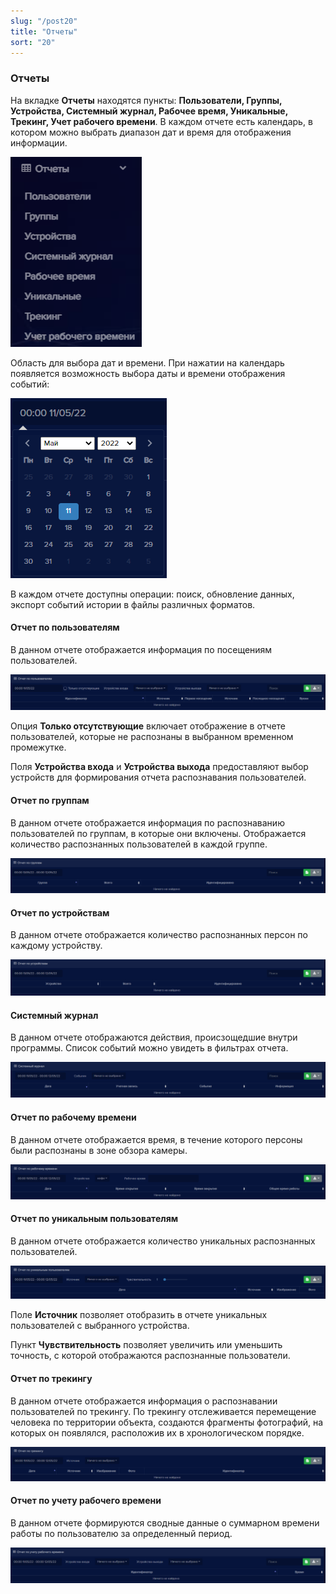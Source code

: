 ```yaml
---
slug: "/post20"
title: "Отчеты"
sort: "20"
---
```

### Отчеты

На вкладке **Отчеты** находятся пункты: **Пользователи, Группы, Устройства, Системный журнал, Рабочее время, Уникальные, Трекинг, Учет рабочего времени**. В каждом отчете есть календарь, в котором можно выбрать диапазон дат и время для отображения информации.

![](images/Отчеты.png)

Область для выбора дат и времени. При нажатии на календарь появляется возможность выбора даты и времени отображения событий:

![](images/Календарь.png)

В каждом отчете доступны операции: поиск, обновление данных, экспорт событий истории в файлы различных форматов. 

#### Отчет по пользователям

В данном отчете отображается информация по посещениям пользователей.

![](images/Отчет_по_польз.png)

Опция **Только отсутствующие** включает отображение в отчете пользователей, которые не распознаны в выбранном временном промежутке.

Поля **Устройства входа**  и **Устройства выхода** предоставляют выбор устройств для формирования отчета распознавания пользователей.

#### Отчет по группам

В данном отчете отображается информация по распознаванию пользователей по группам, в которые они включены. Отображается количество распознанных пользователей в каждой группе.

![](images/Группы.png)

#### Отчет по устройствам

В данном отчете отображается количество распознанных персон по каждому устройству.

![](images/Устройства.png)

#### Системный журнал

В данном отчете отображаются действия, происзощедшие внутри программы. Список событий можно увидеть в фильтрах отчета.

![](images/Журнал.png)

#### Отчет по рабочему времени

В данном отчете отображается время, в течение которого персоны были распознаны в зоне обзора камеры.

![](images/Раб_время.png)

#### Отчет по уникальным пользователям

В данном отчете отображается количество уникальных распознанных пользователей.

![](images/Уник_польз.png)

Поле **Источник** позволяет отобразить в отчете уникальных пользователей с выбранного устройства.

Пункт **Чувствительность** позволяет увеличить или уменьшить точность, с которой отображаются распознанные пользователи.

#### Отчет по трекингу

В данном отчете отображается информация о распознавании пользователей по трекингу. По трекингу отслеживается перемещение человека по территории объекта, создаются фрагменты фотографий, на которых он появлялся, расположив их в хронологическом порядке.  

![](images/Трекинг.png)

#### Отчет по учету рабочего времени

В данном отчете формируются сводные данные о суммарном времени работы по пользователю за определенный период.

![](images/Учет.png)
